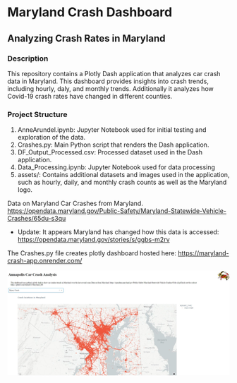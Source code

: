 # Maryland Crash Dashboard
## Analyzing Crash Rates in Maryland

### Description

This repository contains a Plotly Dash application that analyzes car crash data in Maryland.  This dashboard provides insights into crash trends, including hourly, daly, and monthly trends.  Additionally it analyzes how Covid-19 crash rates have changed in different counties.

### Project Structure
1. AnneArundel.ipynb: Jupyter Notebook used for initial testing and exploration of the data.
2. Crashes.py: Main Python script that renders the Dash application.
3. DF_Output_Processed.csv: Processed dataset used in the Dash application.
4. Data_Processing.ipynb: Jupyter Notebook used for data processing 
5. assets/: Contains additional datasets and images used in the application, such as hourly, daily, and monthly crash counts as well as the Maryland logo.

Data on Maryland Car Crashes from Maryland.
https://opendata.maryland.gov/Public-Safety/Maryland-Statewide-Vehicle-Crashes/65du-s3qu
* Update: It appears Maryland has changed how this data is accessed: https://opendata.maryland.gov/stories/s/ggbs-m2rv 

The Crashes.py file creates plotly dashboard hosted here:
https://maryland-crash-app.onrender.com/

![Dashboard Preview](./assets/dashboard.JPG)
